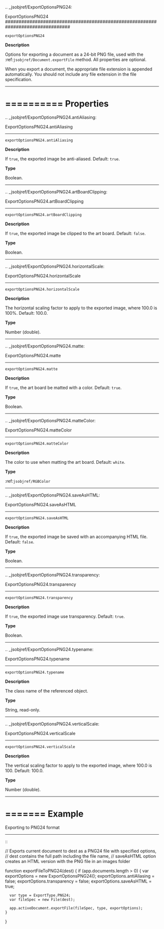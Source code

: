 .. _jsobjref/ExportOptionsPNG24:

ExportOptionsPNG24
################################################################################

``exportOptionsPNG24``

**Description**

Options for exporting a document as a 24-bit PNG file, used with the :ref:`jsobjref/Document.exportFile` method. All properties are optional.

When you export a document, the appropriate file extension is appended automatically. You should not include any file extension in the file specification.

----

==========
Properties
==========

.. _jsobjref/ExportOptionsPNG24.antiAliasing:

ExportOptionsPNG24.antiAliasing
********************************************************************************

``exportOptionsPNG24.antiAliasing``

**Description**

If ``true``, the exported image be anti-aliased. Default: ``true``.

**Type**

Boolean.

----

.. _jsobjref/ExportOptionsPNG24.artBoardClipping:

ExportOptionsPNG24.artBoardClipping
********************************************************************************

``exportOptionsPNG24.artBoardClipping``

**Description**

If ``true``, the exported image be clipped to the art board. Default: ``false``.

**Type**

Boolean.

----

.. _jsobjref/ExportOptionsPNG24.horizontalScale:

ExportOptionsPNG24.horizontalScale
********************************************************************************

``exportOptionsPNG24.horizontalScale``

**Description**

The horizontal scaling factor to apply to the exported image, where 100.0 is 100%. Default: 100.0.

**Type**

Number (double).

----

.. _jsobjref/ExportOptionsPNG24.matte:

ExportOptionsPNG24.matte
********************************************************************************

``exportOptionsPNG24.matte``

**Description**

If ``true``, the art board be matted with a color. Default: ``true``.

**Type**

Boolean.

----

.. _jsobjref/ExportOptionsPNG24.matteColor:

ExportOptionsPNG24.matteColor
********************************************************************************

``exportOptionsPNG24.matteColor``

**Description**

The color to use when matting the art board. Default: ``white``.

**Type**

:ref:`jsobjref/RGBColor`

----

.. _jsobjref/ExportOptionsPNG24.saveAsHTML:

ExportOptionsPNG24.saveAsHTML
********************************************************************************

``exportOptionsPNG24.saveAsHTML``

**Description**

If ``true``, the exported image be saved with an accompanying HTML file. Default: ``false``.

**Type**

Boolean.

----

.. _jsobjref/ExportOptionsPNG24.transparency:

ExportOptionsPNG24.transparency
********************************************************************************

``exportOptionsPNG24.transparency``

**Description**

If ``true``, the exported image use transparency. Default: ``true``.

**Type**

Boolean.

----

.. _jsobjref/ExportOptionsPNG24.typename:

ExportOptionsPNG24.typename
********************************************************************************

``exportOptionsPNG24.typename``

**Description**

The class name of the referenced object.

**Type**

String, read-only.

----

.. _jsobjref/ExportOptionsPNG24.verticalScale:

ExportOptionsPNG24.verticalScale
********************************************************************************

``exportOptionsPNG24.verticalScale``

**Description**

The vertical scaling factor to apply to the exported image, where 100.0 is 100. Default: 100.0.

**Type**

Number (double).

----

=======
Example
=======

Exporting to PNG24 format
********************************************************************************

::

  // Exports current document to dest as a PNG24 file with specified options,
  // dest contains the full path including the file name,
  // saveAsHTML option creates an HTML version with the PNG file in an images folder

  function exportFileToPNG24(dest) {
    if (app.documents.length > 0) {
      var exportOptions = new ExportOptionsPNG24();
      exportOptions.antiAliasing = false;
      exportOptions.transparency = false;
      exportOptions.saveAsHTML = true;

      var type = ExportType.PNG24;
      var fileSpec = new File(dest);

      app.activeDocument.exportFile(fileSpec, type, exportOptions);
    }
  }
